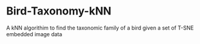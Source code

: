 # Bird-Taxonomy-kNN
A kNN algorithim to find the taxonomic family of a bird given a set of T-SNE embedded image data
